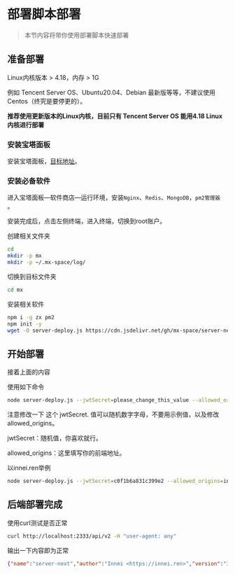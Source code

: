# 部署脚本部署

> 本节内容将带你使用部署脚本快速部署

## 准备部署

Linux内核版本 > 4.18，内存 > 1G

例如 Tencent Server OS、Ubuntu20.04、Debian 最新版等等，不建议使用 Centos（终究是要停更的）。

**推荐使用更新版本的Linux内核，目前只有 Tencent Server OS 能用4.18 Linux 内核进行部署**

### 安装宝塔面板

安装宝塔面板，[目标地址](https://www.bt.cn/bbs/thread-19376-1-1.html)。

### 安装必备软件

进入宝塔面板—软件商店—运行环境，安装`Nginx`、`Redis`、`MongoDB`，`pm2管理器` 。

安装完成后，点击左侧终端，进入终端，切换到root账户。

创建相关文件夹

```bash
cd
mkdir -p mx
mkdir -p ~/.mx-space/log/
```

切换到目标文件夹

```bash
cd mx
```

安装相关软件

```bash
npm i -g zx pm2
npm init -y
wget -O server-deploy.js https://cdn.jsdelivr.net/gh/mx-space/server-next@master/scripts/deploy.js
```

## 开始部署

接着上面的内容

使用如下命令

```bash
node server-deploy.js --jwtSecret=please_change_this_value --allowed_origins=your_site 
```

注意修改一下 这个 jwtSecret. 值可以随机数字字母，不要用示例值，以及修改 allowed_origins。

jwtSecret：随机值，你喜欢就行。

allowed_origins：这里填写你的前端地址。

以innei.ren举例

```bash
node server-deploy.js --jwtSecret=c0f1b6a831c399e2 --allowed_origins=innei.ren
```

## 后端部署完成

使用curl测试是否正常

```bash
curl http://localhost:2333/api/v2 -H "user-agent: any"
```

输出一下内容即为正常

```json
{"name":"server-next","author":"Innei <https://innei.ren>","version":"3.11.2","homepage":"https://github.com/mx-space/server-next#readme","issues":"https://github.com/mx-space/server-next/issues","hash":""}#
```



